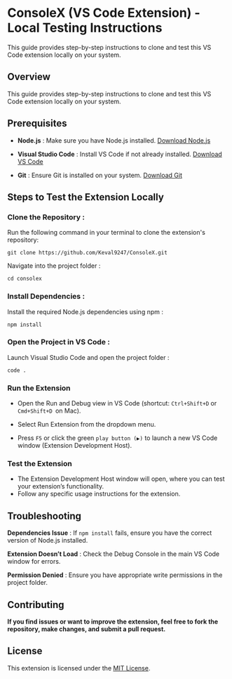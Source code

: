 
# ConsoleX (VS Code Extension) - Local Testing Instructions

This guide provides step-by-step instructions to clone and test this VS Code extension locally on your system.


## Overview
This guide provides step-by-step instructions to clone and test this VS Code extension locally on your system.

## Prerequisites
- **Node.js** :  Make sure you have Node.js installed. [Download Node.js](https://nodejs.org/en)

- **Visual Studio Code** : Install VS Code if not already installed. [Download VS Code](https://code.visualstudio.com/)

- **Git** : Ensure Git is installed on your system. [Download Git](https://git-scm.com/)

## Steps to Test the Extension Locally

### Clone the Repository : 

Run the following command in your terminal to clone the extension's repository:

```
git clone https://github.com/Keval9247/ConsoleX.git
```

Navigate into the project folder :

```
cd consolex
```

### Install Dependencies :

Install the required Node.js dependencies using npm :
```
npm install
```

###  Open the Project in VS Code : 

Launch Visual Studio Code and open the project folder :

```
code .
```

### Run the Extension 

- Open the Run and Debug view in VS Code (shortcut: `Ctrl+Shift+D` or `Cmd+Shift+D `on Mac).

- Select Run Extension from the dropdown menu.

- Press `F5` or click the green `play button (▶)` to launch a new VS Code window (Extension Development Host).

### Test the Extension 

- The Extension Development Host window will open, where you can test your extension’s functionality.
- Follow any specific usage instructions for the extension.


## Troubleshooting

**Dependencies Issue** : If `npm install` fails, ensure you have the correct version of Node.js installed.

**Extension Doesn’t Load** : Check the Debug Console in the main VS Code window for errors.
 
**Permission Denied** : Ensure you have appropriate write permissions in the project folder.

## Contributing

**If you find issues or want to improve the extension, feel free to fork the repository, make changes, and submit a pull request.**
## License

This extension is licensed under the 
[MIT License](https://choosealicense.com/licenses/mit/).
